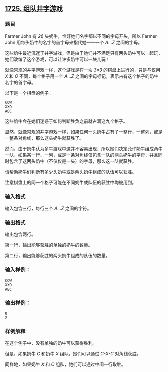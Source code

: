 ## [1725. 组队井字游戏](https://www.acwing.com/problem/content/1727/)

### 题目

Farmer John 有 *26* 头奶牛，恰好她们名字都以不同的字母开头，所以 Farmer John 用每头奶牛的名字的首字母来指代她——一个 *A…Z* 之间的字母。

这些奶牛最近沉迷于井字游戏，但是由于她们并不满足只有两头奶牛可以一起玩，她们改编了这个游戏，可以让许多奶牛可以一块儿玩！

就像常规的井字游戏一样，这个游戏是在一块 *3×3* 的棋盘上进行的，只是与仅用 *X* 和 *O* 不同，每个格子用一个 *A…Z* 之间的字母标记，表示占有这个格子的奶牛名字的首字母。

以下是一个棋盘的例子：

```
COW
XXO
ABC
```

这些奶牛会在她们迷惑于如何判断胜负之前就占满这九个格子。

显然，就像常规的井字游戏一样，如果任何一头奶牛占有了一整行、一整列，或是一整条对角线，那么这头奶牛就获胜了。

然而，由于奶牛认为多牛游戏中这并不容易出现，所以她们决定允许奶牛组成两牛一队，如果某一行、一列，或是一条对角线仅包含一队的两头奶牛的字母，并且同时包含了这两头奶牛（不仅仅是一头）的字母，那么这一队就获胜。

请帮助奶牛们判断有多少头奶牛或是两头奶牛组成的队伍可以获胜。

注意棋盘上的同一个格子可能在不同奶牛或队伍的获胜中均被用到。

### 输入格式

输入包含三行，每行三个 *A…Z* 之间的字符。

### 输出格式

输出包含两行。

第一行，输出能够获胜的单独的奶牛的数量。

第二行，输出能够获胜的两头奶牛组成的队伍的数量。

### 输入样例：

```
COW
XXO
ABC
```

### 输出样例：

```
0
2
```

### 样例解释

在这个例子中，没有单独的奶牛可以获得胜利。

但是，如果奶牛 *C* 和奶牛 *X* 组队，她们可以通过 *C-X-C* 对角线获胜。

同样地，如果奶牛 *X* 和 *O* 组队，她们可以通过中间一行取胜。
